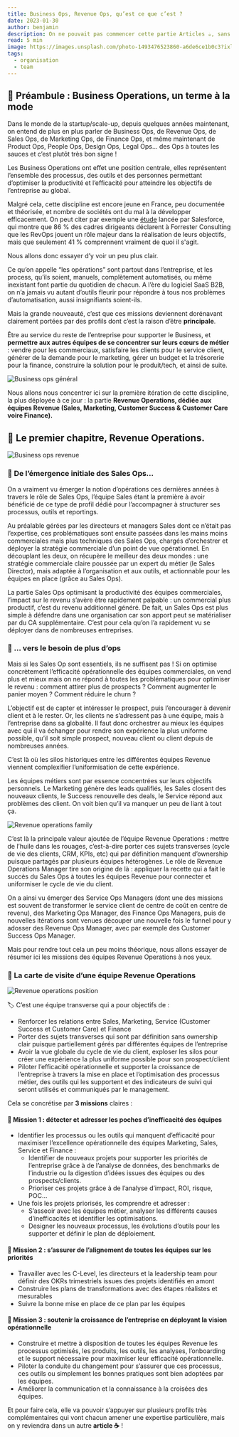 ```yaml
---
title: Business Ops, Revenue Ops, qu’est ce que c’est ?
date: 2023-01-30
author: benjamin
description: On ne pouvait pas commencer cette partie Articles ☕️, sans vous exposer notre vision de la notion de Business Operations (aka BizOps) et de ses différentes itérations, notamment celle qui nous intéresse le plus, la partie Revenue Operations (aka RevOps).
read: 5 min
image: https://images.unsplash.com/photo-1493476523860-a6de6ce1b0c3?ixlib=rb-4.0.3&q=80&fm=jpg&crop=entropy&cs=tinysrgb&w=1200
tags:
  - organisation
  - team
---
```


## 🫶 Préambule : Business Operations, un terme à la mode

Dans le monde de la startup/scale-up, depuis quelques années maintenant, on entend de plus en plus
parler de Business Ops, de Revenue Ops, de Sales Ops, de Marketing Ops, de Finance Ops, et même
maintenant de Product Ops, People Ops, Design Ops, Legal Ops… des Ops à toutes les sauces et c’est
plutôt très bon signe !

Les Business Operations ont effet une position centrale, elles représentent l’ensemble des
processus, des outils et des personnes permettant d’optimiser la productivité et l’efficacité pour
atteindre les objectifs de l’entreprise au global.

Malgré cela, cette discipline est encore jeune en France, peu documentée et théorisée, et nombre de
sociétés ont du mal à la développer efficacement. On peut citer par exemple une
[étude](https://www.salesforce.com/fr/resources/research-reports/forrester-the-rise-of-rev0ps/)
lancée par Salesforce, qui montre que 86 % des cadres dirigeants déclarent à Forrester Consulting
que les RevOps jouent un rôle majeur dans la réalisation de leurs objectifs, mais que seulement 41 %
comprennent vraiment de quoi il s'agit.

Nous allons donc essayer d’y voir un peu plus clair.

Ce qu’on appelle “les opérations” sont partout dans l’entreprise, et les process, qu’ils soient,
manuels, complètement automatisés, ou même inexistant font partie du quotidien de chacun. A l’ère du
logiciel SaaS B2B, on n’a jamais vu autant d’outils fleurir pour répondre à tous nos problèmes
d’automatisation, aussi insignifiants soient-ils.

Mais la grande nouveauté, c’est que ces missions deviennent dorénavant clairement portées par des
profils dont c’est la raison d’être **principale**.

Être au service du reste de l’entreprise pour supporter le Business, et **permettre aux autres
équipes de se concentrer sur leurs cœurs de métier** : vendre pour les commerciaux, satisfaire les
clients pour le service client, générer de la demande pour le marketing, gérer un budget et la
trésorerie pour la finance, construire la solution pour le produit/tech, et ainsi de suite.

![Business ops général](/posts/1/1.png)

Nous allons nous concentrer ici sur la première itération de cette discipline, la plus déployée à ce
jour : la partie **Revenue Operations, dédiée aux équipes Revenue (Sales, Marketing, Customer
Success & Customer Care voire Finance).**

## 💸 Le premier chapitre, Revenue Operations.

![Business ops revenue](/posts/1/2.png)

### 🌱 De l’émergence initiale des Sales Ops…

On a vraiment vu émerger la notion d’opérations ces dernières années à travers le rôle de Sales Ops,
l’équipe Sales étant la première à avoir bénéficié de ce type de profil dédié pour l’accompagner à
structurer ses processus, outils et reportings.

Au préalable gérées par les directeurs et managers Sales dont ce n’était pas l’expertise, ces
problématiques sont ensuite passées dans les mains moins commerciales mais plus techniques des Sales
Ops, chargés d’orchestrer et déployer la stratégie commerciale d’un point de vue opérationnel. En
découplant les deux, on récupère le meilleur des deux mondes : une stratégie commerciale claire
poussée par un expert du métier (le Sales Director), mais adaptée à l’organisation et aux outils, et
actionnable pour les équipes en place (grâce au Sales Ops).

La partie Sales Ops optimisant la productivité des équipes commerciales, l’impact sur le revenu
s’avère être rapidement palpable : un commercial plus productif, c’est du revenu additionnel généré.
De fait, un Sales Ops est plus simple à défendre dans une organisation car son apport peut se
matérialiser par du CA supplémentaire. C’est pour cela qu’on l’a rapidement vu se déployer dans de
nombreuses entreprises.

### 🏡 … vers le besoin de plus d’ops

Mais si les Sales Op sont essentiels, ils ne suffisent pas ! Si on optimise concrètement
l’efficacité opérationnelle des équipes commerciales, on vend plus et mieux mais on ne répond à
toutes les problématiques pour optimiser le revenu : comment attirer plus de prospects ? Comment
augmenter le panier moyen ? Comment réduire le churn ?

L’objectif est de capter et intéresser le prospect, puis l’encourager à devenir client et à le
rester. Or, les clients ne s’adressent pas à une équipe, mais à l’entreprise dans sa globalité. Il
faut donc orchestrer au mieux les équipes avec qui il va échanger pour rendre son expérience la plus
uniforme possible, qu’il soit simple prospect, nouveau client ou client depuis de nombreuses années.

C’est là où les silos historiques entre les différentes équipes Revenue viennent complexifier
l’uniformisation de cette expérience.

Les équipes métiers sont par essence concentrées sur leurs objectifs personnels. Le Marketing génère
des leads qualifiés, les Sales closent des nouveaux clients, le Success renouvelle des deals, le
Service répond aux problèmes des client. On voit bien qu’il va manquer un peu de liant à tout ça.

![Revenue operations family](/posts/1/3.png)

C’est là la principale valeur ajoutée de l’équipe Revenue Operations : mettre de l’huile dans les
rouages, c’est-à-dire porter ces sujets transverses (cycle de vie des clients, CRM, KPIs, etc) qui
par définition manquent d’ownership puisque partagés par plusieurs équipes hétérogènes. Le rôle de
Revenue Operations Manager tire son origine de là : appliquer la recette qui a fait le succès du
Sales Ops à toutes les équipes Revenue pour connecter et uniformiser le cycle de vie du client.

On a ainsi vu émerger des Service Ops Managers (dont une des missions est souvent de transformer le
service client de centre de coût en centre de revenu), des Marketing Ops Manager, des Finance Ops
Managers, puis de nouvelles itérations sont venues découper une nouvelle fois le funnel pour y
adosser des Revenue Ops Manager, avec par exemple des Customer Success Ops Manager.

Mais pour rendre tout cela un peu moins théorique, nous allons essayer de résumer ici les missions
des équipes Revenue Operations à nos yeux.

### 🎫 La carte de visite d’une équipe Revenue Operations

![Revenue operations position](/posts/1/4.png)

🏷️ C’est une équipe transverse qui a pour objectifs de :

- Renforcer les relations entre Sales, Marketing, Service (Customer Success et Customer Care) et Finance
- Porter des sujets transverses qui sont par définition sans ownership clair puisque partiellement gérés par différentes équipes de l’entreprise
- Avoir la vue globale du cycle de vie du client, exploser les silos pour créer une expérience la plus uniforme possible pour son prospect/client
- Piloter l’efficacité opérationnelle et supporter la croissance de l’entreprise à travers la mise en place et l’optimisation des processus métier, des outils qui les supportent et des indicateurs de suivi qui seront utilisés et communiqués par le management.

Cela se concrétise par **3 missions** claires :

#### 🔎 Mission 1 : détecter et adresser les poches d’inefficacité des équipes

- Identifier les processus ou les outils qui manquent d’efficacité pour maximiser l’excellence
  opérationnelle des équipes Marketing, Sales, Service et Finance :
  - Identifier de nouveaux projets pour supporter les priorités de l’entreprise grâce à de l’analyse
    de données, des benchmarks de l’industrie ou la digestion d’idées issues des équipes ou des
    prospects/clients.
  - Prioriser ces projets grâce à de l’analyse d’impact, ROI, risque, POC…
- Une fois les projets priorisés, les comprendre et adresser :
  - S’asseoir avec les équipes métier, analyser les différents causes d’inefficacités et identifier
    les optimisations.
  - Designer les nouveaux processus, les évolutions d’outils pour les supporter et définir le plan
    de déploiement.

#### 🎯 Mission 2 : s’assurer de l’alignement de toutes les équipes sur les priorités

- Travailler avec les C-Level, les directeurs et la leadership team pour définir des OKRs
  trimestriels issues des projets identifiés en amont
- Construire les plans de transformations avec des étapes réalistes et mesurables
- Suivre la bonne mise en place de ce plan par les équipes

#### **🚀** Mission 3 : soutenir la croissance de l’entreprise en déployant la vision opérationnelle

- Construire et mettre à disposition de toutes les équipes Revenue les processus optimisés, les
  produits, les outils, les analyses, l’onboarding et le support nécessaire pour maximiser leur
  efficacité opérationnelle.
- Piloter la conduite du changement pour s’assurer que ces processus, ces outils ou simplement les
  bonnes pratiques sont bien adoptées par les équipes.
- Améliorer la communication et la connaissance à la croisées des équipes.

Et pour faire cela, elle va pouvoir s’appuyer sur plusieurs profils très complémentaires qui vont
chacun amener une expertise particulière, mais on y reviendra dans un autre **article ☕️** !
